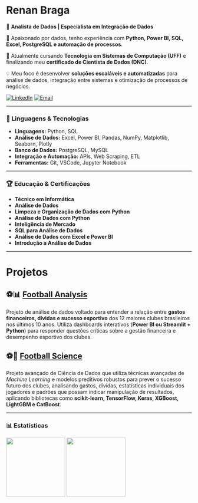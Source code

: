 # **Renan Braga**

🎯 **Analista de Dados | Especialista em Integração de Dados**  

🚀 Apaixonado por dados, tenho experiência com **Python, Power BI, SQL, Excel, PostgreSQL e automação de processos**.  

📍 Atualmente cursando **Tecnologia em Sistemas de Computação (UFF)** e finalizando meu **certificado de Cientista de Dados (DNC)**.  

💡 Meu foco é desenvolver **soluções escaláveis e automatizadas** para análise de dados, integração entre sistemas e otimização de processos de negócios.

[![LinkedIn](https://img.shields.io/badge/LinkedIn-0077B5?style=for-the-badge&logo=linkedin&logoColor=white)](https://www.linkedin.com/in/renanmrbraga)
[![Email](https://img.shields.io/badge/Email-D14836?style=for-the-badge&logo=gmail&logoColor=white)](mailto:renanmbraga@outlook.com)

---

### 🤖 Linguagens & Tecnologias

- **Linguagens:** Python, SQL
- **Análise de Dados:** Excel, Power BI, Pandas, NumPy, Matplotlib, Seaborn, Plotly
- **Banco de Dados:** PostgreSQL, MySQL
- **Integração e Automação:** APIs, Web Scraping, ETL
- **Ferramentas:** Git, VSCode, Jupyter Notebook

---

### 🏆 Educação & Certificações

- **Técnico em Informática**
- **Análise de Dados**
- **Limpeza e Organização de Dados com Python**
- **Análise de Dados com Python**
- **Inteligência de Mercado**
- **SQL para Análise de Dados**
- **Análise de Dados com Excel e Power BI**
- **Introdução a Análise de Dados**

<p></p>

---  

# Projetos

## ⚽📊 [Football Analysis](https://github.com/renanmrbraga/footballanalysis)

Projeto de análise de dados voltado para entender a relação entre **gastos financeiros, dívidas e sucesso esportivo** dos 12 maiores clubes brasileiros nos últimos 10 anos. Utiliza dashboards interativos (**Power BI ou Streamlit + Python**) para responder questões críticas sobre a gestão financeira e desempenho esportivo dos clubes.

## ⚽🧬 [Football Science](https://github.com/renanmrbraga/footballscience)

Projeto avançado de Ciência de Dados que utiliza técnicas avançadas de *Machine Learning* e modelos preditivos robustos para prever o sucesso futuro dos clubes, analisando gastos, dívidas, estatísticas individuais dos jogadores e padrões que possam indicar manipulação de resultados, aplicando bibliotecas como **scikit-learn, TensorFlow, Keras, XGBoost, LightGBM e CatBoost**.


---

### 📊 Estatísticas

<p align="left">
   <img height="160px" src="https://github-readme-stats.vercel.app/api?username=renanmrbraga&show_icons=true&theme=dark&locale=pt-br" />
   <img height="160px" src="https://github-readme-stats.vercel.app/api/top-langs/?username=renanmrbraga&layout=compact&langs_count=10&theme=dark&locale=pt-br" />
</p>
